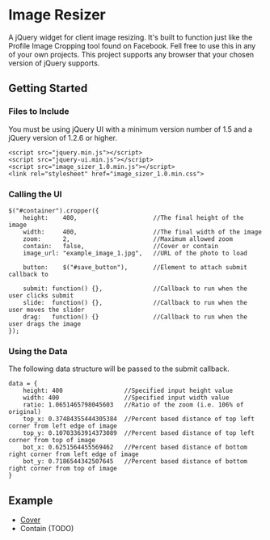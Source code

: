 # Image Resizer

A jQuery widget for client image resizing. It's built to function just like the Profile Image Cropping tool found on Facebook. Fell free to use this in any of your own projects. This project supports any browser that your chosen version of jQuery supports.

## Getting Started
### Files to Include
You must be using jQuery UI with a minimum version number of 1.5 and a jQuery version of 1.2.6 or higher.
```
<script src="jquery.min.js"></script>
<script src="jquery-ui.min.js"></script>
<script src="image_sizer_1.0.min.js"></script>
<link rel="stylesheet" href="image_sizer_1.0.min.css">
```
### Calling the UI
```
$("#container").cropper({
    height:    400,                     //The final height of the image
    width:     400,                     //The final width of the image
    zoom:      2,                       //Maximum allowed zoom
    contain:   false,                   //Cover or contain
    image_url: "example_image_1.jpg",   //URL of the photo to load

    button:    $("#save_button"),       //Element to attach submit callback to

    submit: function() {},              //Callback to run when the user clicks submit
    slide:  function() {},              //Callback to run when the user moves the slider
    drag:   function() {}               //Callback to run when the user drags the image
});
```

### Using the Data
The following data structure will be passed to the submit callback.
```
data = {
    height: 400                 //Specified input height value
    width: 400                  //Specified input width value
    ratio: 1.0651465798045603   //Ratio of the zoom (i.e. 106% of original)
    top_x: 0.37484355444305384  //Percent based distance of top left corner from left edge of image
    top_y: 0.10703363914373089  //Percent based distance of top left corner from top of image
    bot_x: 0.6251564455569462   //Percent based distance of bottom right corner from left edge of image
    bot_y: 0.7186544342507645   //Percent based distance of bottom right corner from top of image
}
```

## Example
 - [Cover](https://stevenimle.github.io/Image_Resizer/examples/cover/)
 - Contain (TODO)